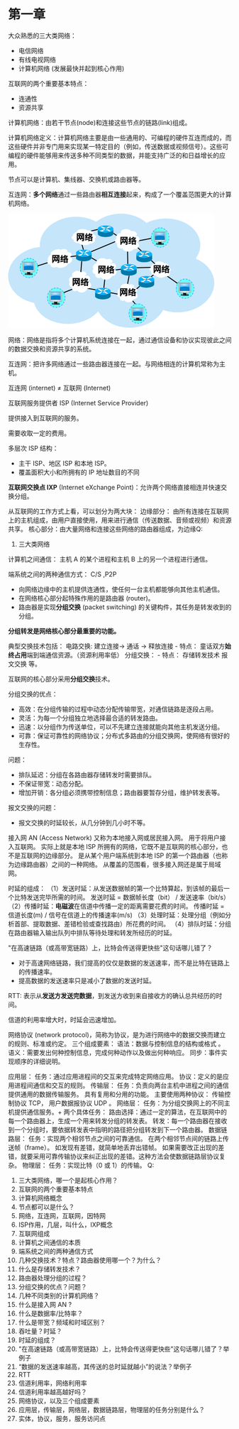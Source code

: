 # 第一章


大众熟悉的三大类网络：
- 电信网络
- 有线电视网络
- 计算机网络 (发展最快并起到核心作用)

互联网的两个重要基本特点：
- 连通性
- 资源共享

计算机网络：由若干节点(node)和连接这些节点的链路(link)组成。

计算机网络定义：计算机网络主要是由一些通用的、可编程的硬件互连而成的，而这些硬件并非专门用来实现某一特定目的（例如，传送数据或视频信号）。这些可编程的硬件能够用来传送多种不同类型的数据，并能支持广泛的和日益增长的应用。


节点可以是计算机、集线器、交换机或路由器等。

互连网：**多个网络**通过一些路由器**相互连接**起来，构成了一个覆盖范围更大的计算机网络。

![alt text](image.png)

网络：网络是指将多个计算机系统连接在一起，通过通信设备和协议实现彼此之间的数据交换和资源共享的系统。

互连网：把许多网络通过一些路由器连接在一起。与网络相连的计算机常称为主机。

互连网 (internet) ≠ 互联网 (Internet)


互联网服务提供者 ISP (Internet Service Provider)

提供接入到互联网的服务。

需要收取一定的费用。

多层次 ISP 结构：

- 主干 ISP、地区 ISP 和本地 ISP。
- 覆盖面积大小和所拥有的 IP 地址数目的不同

**互联网交换点 IXP** (Internet eXchange Point)：允许两个网络直接相连并快速交换分组。



从互联网的工作方式上看，可以划分为两大块：
边缘部分： 由所有连接在互联网上的主机组成，由用户直接使用，用来进行通信（传送数据、音频或视频）和资源共享。
核心部分：由大量网络和连接这些网络的路由器组成，为边缘Q:
1. 三大类网络

计算机之间通信： 主机 A 的某个进程和主机 B 上的另一个进程进行通信。

端系统之间的两种通信方式： C/S ,P2P


- 向网络边缘中的主机提供连通性，使任何一台主机都能够向其他主机通信。
- 在网络核心部分起特殊作用的是路由器 (router)。
- 路由器是实现**分组交换** (packet switching) 的关键构件，其任务是转发收到的分组。

**分组转发是网络核心部分最重要的功能。**

典型交换技术包括：
电路交换: 建立连接-> 通话 -> 释放连接
	- 特点： 童话双方**始终占用**端到端通信资源。（资源利用率低）
分组交换：
	- 特点： 存储转发技术
报文交换 等。

互联网的核心部分采用**分组交换**技术。

分组交换的优点：
- 高效：在分组传输的过程中动态分配传输带宽，对通信链路是逐段占用。
- 灵活：为每一个分组独立地选择最合适的转发路由。
- 迅速：以分组作为传送单位，可以不先建立连接就能向其他主机发送分组。
- 可靠：保证可靠性的网络协议；分布式多路由的分组交换网，使网络有很好的生存性。

问题：
- 排队延迟：分组在各路由器存储转发时需要排队。
- 不保证带宽：动态分配。
- 增加开销：各分组必须携带控制信息；路由器要暂存分组，维护转发表等。

报文交换的问题：
- 报文交换的时延较长，从几分钟到几小时不等。

接入网 AN (Access Network)
又称为本地接入网或居民接入网。
用于将用户接入互联网。
实际上就是本地 ISP 所拥有的网络，它既不是互联网的核心部分，也不是互联网的边缘部分。
是从某个用户端系统到本地 ISP 的第一个路由器（也称为边缘路由器）之间的一种网络。
从覆盖的范围看，很多接入网还是属于局域网。


时延的组成：
（1）发送时延：从发送数据帧的第一个比特算起，到该帧的最后一个比特发送完毕所需的时间。
	发送时延 = 数据帧长度（bit） / 发送速率（bit/s）
（2）传播时延：**电磁波**在信道中传播一定的距离需要花费的时间。
	传播时延 = 信道长度(m) / 信号在信道上的传播速率(m/s)
（3）处理时延：处理分组（例如分析首部、提取数据、差错检验或查找路由）所花费的时间。
（4）排队时延：分组在路由器输入输出队列中排队等待处理和转发所经历的时延。

"在高速链路（或高带宽链路）上，比特会传送得更快些"这句话哪儿错了？
- 对于高速网络链路，我们提高的仅仅是数据的发送速率，而不是比特在链路上的传播速率。
- 提高数据的发送速率只是减小了数据的发送时延。

RTT: 表示从**发送方发送完数据**，到发送方收到来自接收方的确认总共经历的时间。

信道的利用率增大时，时延会迅速增加。

网络协议 (network protocol)，简称为协议，是为进行网络中的数据交换而建立的规则、标准或约定。
三个组成要素：
语法：数据与控制信息的结构或格式 。 
语义：需要发出何种控制信息，完成何种动作以及做出何种响应。 
同步：事件实现顺序的详细说明。

应用层：
	任务：通过应用进程间的交互来完成特定网络应用。
	协议：定义的是应用进程间通信和交互的规则。
传输层：
	任务：负责向两台主机中进程之间的通信提供通用的数据传输服务。
	具有复用和分用的功能。
	主要使用两种协议： 传输控制协议 TCP， 用户数据报协议 UDP 。
网络层：
	任务：为分组交换网上的不同主机提供通信服务。+
	两个具体任务：
	路由选择：通过一定的算法，在互联网中的每一个路由器上，生成一个用来转发分组的转发表。
	转发：每一个路由器在接收到一个分组时，要依据转发表中指明的路径把分组转发到下一个路由器。
数据链路层：
	任务：实现两个相邻节点之间的可靠通信。
	在两个相邻节点间的链路上传送帧（frame）。
	如发现有差错，就简单地丢弃出错帧。
	如果需要改正出现的差错，就要采用可靠传输协议来纠正出现的差错。这种方法会使数据链路层协议复杂。
物理层：
	任务：实现比特（0 或 1）的传输。
Q:
1. 三大类网络，哪一个是起核心作用？
2. 互联网的两个重要基本特点
3. 计算机网络概念
4. 节点都可以是什么？
5. 网络，互连网，互联网，因特网
6. ISP作用，几层，叫什么，IXP概念
7. 互联网组成
8. 计算机之间通信的本质
9. 端系统之间的两种通信方式
10. 几种交换技术？特点？路由器使用哪一个？为什么？
11. 什么是存储转发技术？
12. 路由器处理分组的过程？
13. 分组交换的优点？问题？
14. 几种不同类别的计算机网络？
15. 什么是接入网 AN ?
16. 什么是数据率/比特率？
17. 什么是带宽？频域和时域区别？
18. 吞吐量？时延？
19. 时延的组成？
20. "在高速链路（或高带宽链路）上，比特会传送得更快些"这句话哪儿错了？举例子
21. “数据的发送速率越高，其传送的总时延就越小”的说法？举例子
22. RTT
23. 信道利用率，网络利用率
24. 信道利用率越高越好吗？
25. 网络协议，以及三个组成要素
26. 应用层，传输层，网络层，数据链路层，物理层的任务分别是什么？
27. 实体，协议，服务，服务访问点